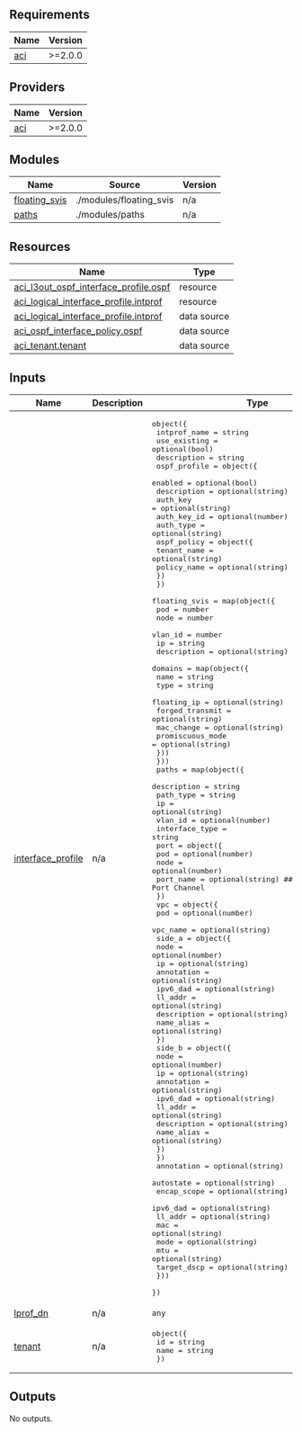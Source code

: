 <!-- BEGIN_TF_DOCS -->
## Requirements

| Name | Version |
|------|---------|
| <a name="requirement_aci"></a> [aci](#requirement\_aci) | >=2.0.0 |

## Providers

| Name | Version |
|------|---------|
| <a name="provider_aci"></a> [aci](#provider\_aci) | >=2.0.0 |

## Modules

| Name | Source | Version |
|------|--------|---------|
| <a name="module_floating_svis"></a> [floating\_svis](#module\_floating\_svis) | ./modules/floating_svis | n/a |
| <a name="module_paths"></a> [paths](#module\_paths) | ./modules/paths | n/a |

## Resources

| Name | Type |
|------|------|
| [aci_l3out_ospf_interface_profile.ospf](https://registry.terraform.io/providers/CiscoDevNet/aci/latest/docs/resources/l3out_ospf_interface_profile) | resource |
| [aci_logical_interface_profile.intprof](https://registry.terraform.io/providers/CiscoDevNet/aci/latest/docs/resources/logical_interface_profile) | resource |
| [aci_logical_interface_profile.intprof](https://registry.terraform.io/providers/CiscoDevNet/aci/latest/docs/data-sources/logical_interface_profile) | data source |
| [aci_ospf_interface_policy.ospf](https://registry.terraform.io/providers/CiscoDevNet/aci/latest/docs/data-sources/ospf_interface_policy) | data source |
| [aci_tenant.tenant](https://registry.terraform.io/providers/CiscoDevNet/aci/latest/docs/data-sources/tenant) | data source |

## Inputs

| Name | Description | Type | Default | Required |
|------|-------------|------|---------|:--------:|
| <a name="input_interface_profile"></a> [interface\_profile](#input\_interface\_profile) | n/a | <pre>object({<br>    intprof_name = string<br>    use_existing = optional(bool)<br>    description  = string<br>    ospf_profile = object({<br>      enabled     = optional(bool)<br>      description = optional(string)<br>      auth_key    = optional(string)<br>      auth_key_id = optional(number)<br>      auth_type   = optional(string)<br>      ospf_policy = object({<br>        tenant_name = optional(string)<br>        policy_name = optional(string)<br>        })<br>    })<br>    floating_svis = map(object({<br>      pod         = number<br>      node        = number<br>      vlan_id     = number<br>      ip          = string<br>      description = optional(string)<br>      domains     = map(object({<br>        name              = string<br>        type              = string<br>        floating_ip       = optional(string)<br>        forged_transmit   = optional(string)<br>        mac_change        = optional(string)<br>        promiscuous_mode  = optional(string)<br>        }))<br>      }))<br>    paths = map(object({<br>      description     = string<br>      path_type       = string<br>      ip              = optional(string)<br>      vlan_id         = optional(number)<br>      interface_type  = string<br>      port = object({<br>        pod       = optional(number)<br>        node      = optional(number)<br>        port_name = optional(string)  ## Includes Direct Port Channel<br>      })<br>      vpc = object({<br>        pod         = optional(number)<br>        vpc_name    = optional(string)<br>        side_a = object({<br>          node          = optional(number)<br>          ip            = optional(string)<br>          annotation    = optional(string)<br>          ipv6_dad      = optional(string)<br>          ll_addr       = optional(string)<br>          description   = optional(string)<br>          name_alias    = optional(string)<br>        })<br>        side_b = object({<br>          node          = optional(number)<br>          ip            = optional(string)<br>          annotation    = optional(string)<br>          ipv6_dad      = optional(string)<br>          ll_addr       = optional(string)<br>          description   = optional(string)<br>          name_alias    = optional(string)<br>        })<br>      })<br>      annotation  = optional(string)<br>      autostate   = optional(string)<br>      encap_scope = optional(string)<br>      ipv6_dad    = optional(string)<br>      ll_addr     = optional(string)<br>      mac         = optional(string)<br>      mode        = optional(string)<br>      mtu         = optional(string)<br>      target_dscp = optional(string)<br>    }))<br>  })</pre> | n/a | yes |
| <a name="input_lprof_dn"></a> [lprof\_dn](#input\_lprof\_dn) | n/a | `any` | n/a | yes |
| <a name="input_tenant"></a> [tenant](#input\_tenant) | n/a | <pre>object({<br>    id    = string<br>    name  = string<br>    })</pre> | n/a | yes |

## Outputs

No outputs.
<!-- END_TF_DOCS -->